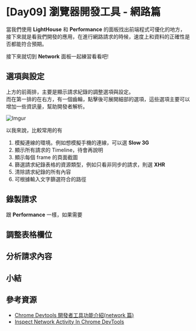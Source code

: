 # [Day09] 瀏覽器開發工具 - 網路篇

當我們使用 **LightHouse** 和 **Performance** 的面板找出前端程式可優化的地方，接下來就是看我們開發的應用，在進行網路請求的時候，速度上和資料的正確性是否都能符合預期。

接下來就切到 **Network** 面板一起練習看看吧!

## 選項與設定

上方的前兩排，主要是顯示請求紀錄的調整選項與設定。  
而在第一排的在右方，有一個齒輪，點擊後可展開細部的選項，這些選項主要可以增加一些資訊量，幫助開發者解析。

![Imgur](https://i.imgur.com/MVKNLVN.png)

以我來說，比較常用的有

1. 模擬連線的環境。例如想模擬手機的連線，可以選 **Slow 3G**
2. 顯示所有請求的 Timeline，待會再說明
3. 顯示每個 frame 的頁面截圖
4. 篩選請求紀錄表格的資源類型，例如只看非同步的請求，則選 **XHR**
5. 清除請求紀錄的所有內容
6. 可根據輸入文字篩選符合的路徑

## 錄製請求

跟 **Performance** 一樣，如果需要

## 調整表格欄位

## 分析請求內容

## 小結

## 參考資源

- [Chrome Devtools 開發者工具功能介紹(network 篇)](https://www.astralweb.com.tw/chrome-devtools-developer-tools-network/)
- [Inspect Network Activity In Chrome DevTools](https://developers.google.com/web/tools/chrome-devtools/network)
